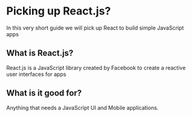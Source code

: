 # Picking up React.js?

In this very short guide we will pick up React to build simple JavaScript apps

## What is React.js?

React.js is a JavaScript library created by Facebook to create a reactive user interfaces for apps

## What is it good for?

Anything that needs a JavaScript UI and Mobile applications.